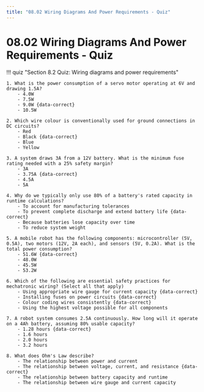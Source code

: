 ```yaml
---
title: "08.02 Wiring Diagrams And Power Requirements - Quiz"
---
```


# 08.02 Wiring Diagrams And Power Requirements - Quiz

!!! quiz "Section 8.2 Quiz: Wiring diagrams and power requirements"

    1. What is the power consumption of a servo motor operating at 6V and drawing 1.5A?
        - 4.0W
        - 7.5W
        - 9.0W {data-correct}
        - 10.5W

    2. Which wire colour is conventionally used for ground connections in DC circuits?
        - Red
        - Black {data-correct}
        - Blue
        - Yellow

    3. A system draws 3A from a 12V battery. What is the minimum fuse rating needed with a 25% safety margin?
        - 3A
        - 3.75A {data-correct}
        - 4.5A
        - 5A

    4. Why do we typically only use 80% of a battery's rated capacity in runtime calculations?
        - To account for manufacturing tolerances
        - To prevent complete discharge and extend battery life {data-correct}
        - Because batteries lose capacity over time
        - To reduce system weight

    5. A mobile robot has the following components: microcontroller (5V, 0.5A), two motors (12V, 2A each), and sensors (5V, 0.2A). What is the total power consumption?
        - 51.6W {data-correct}
        - 48.0W
        - 45.5W
        - 53.2W

    6. Which of the following are essential safety practices for mechatronic wiring? (Select all that apply)
        - Using appropriate wire gauge for current capacity {data-correct}
        - Installing fuses on power circuits {data-correct}
        - Colour coding wires consistently {data-correct}
        - Using the highest voltage possible for all components

    7. A robot system consumes 2.5A continuously. How long will it operate on a 4Ah battery, assuming 80% usable capacity?
        - 1.28 hours {data-correct}
        - 1.6 hours
        - 2.0 hours
        - 3.2 hours

    8. What does Ohm's Law describe?
        - The relationship between power and current
        - The relationship between voltage, current, and resistance {data-correct}
        - The relationship between battery capacity and runtime
        - The relationship between wire gauge and current capacity
